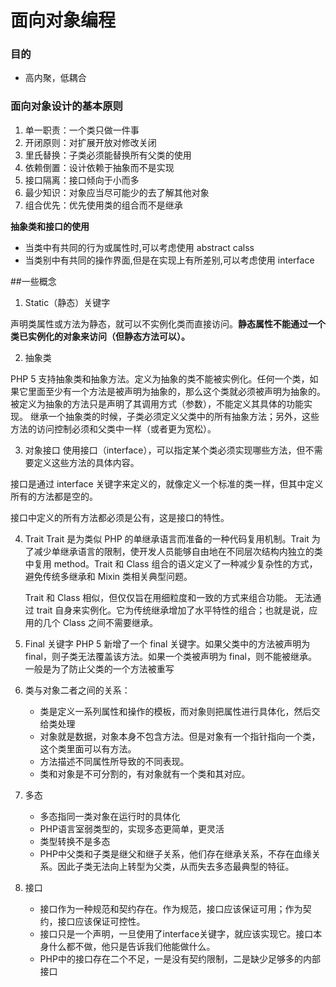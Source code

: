 # 面向对象编程

### 目的
* 高内聚，低耦合

### 面向对象设计的基本原则

1. 单一职责：一个类只做一件事
2. 开闭原则：对扩展开放对修改关闭
3. 里氏替换：子类必须能替换所有父类的使用
4. 依赖倒置：设计依赖于抽象而不是实现
5. 接口隔离：接口倾向于小而多
6. 最少知识：对象应当尽可能少的去了解其他对象
7. 组合优先：优先使用类的组合而不是继承


**抽象类和接口的使用**
- 当类中有共同的行为或属性时,可以考虑使用 abstract calss
- 当类别中有共同的操作界面,但是在实现上有所差别,可以考虑使用 interface


##一些概念
1. Static（静态）关键字

  声明类属性或方法为静态，就可以不实例化类而直接访问。**静态属性不能通过一个类已实例化的对象来访问（但静态方法可以）。**
  
2. 抽象类 

  PHP 5 支持抽象类和抽象方法。定义为抽象的类不能被实例化。任何一个类，如果它里面至少有一个方法是被声明为抽象的，那么这个类就必须被声明为抽象的。被定义为抽象的方法只是声明了其调用方式（参数），不能定义其具体的功能实现。
  继承一个抽象类的时候，子类必须定义父类中的所有抽象方法；另外，这些方法的访问控制必须和父类中一样（或者更为宽松）。

3. 对象接口 
  使用接口（interface），可以指定某个类必须实现哪些方法，但不需要定义这些方法的具体内容。

  接口是通过 interface 关键字来定义的，就像定义一个标准的类一样，但其中定义所有的方法都是空的。

  接口中定义的所有方法都必须是公有，这是接口的特性。
  
4. Trait
  Trait 是为类似 PHP 的单继承语言而准备的一种代码复用机制。Trait 为了减少单继承语言的限制，使开发人员能够自由地在不同层次结构内独立的类中复用 method。Trait 和 Class 组合的语义定义了一种减少复杂性的方式，避免传统多继承和 Mixin 类相关典型问题。

   Trait 和 Class 相似，但仅仅旨在用细粒度和一致的方式来组合功能。 无法通过 trait 自身来实例化。它为传统继承增加了水平特性的组合；也就是说，应用的几个 Class 之间不需要继承。

5. Final 关键字 
  PHP 5 新增了一个 final 关键字。如果父类中的方法被声明为 final，则子类无法覆盖该方法。如果一个类被声明为 final，则不能被继承。
  一般是为了防止父类的一个方法被重写
  
1. 类与对象二者之间的关系：
    - 类是定义一系列属性和操作的模板，而对象则把属性进行具体化，然后交给类处理
    - 对象就是数据，对象本身不包含方法。但是对象有一个指针指向一个类，这个类里面可以有方法。
    - 方法描述不同属性所导致的不同表现。
    - 类和对象是不可分割的，有对象就有一个类和其对应。
2. 多态
    - 多态指同一类对象在运行时的具体化
    - PHP语言室弱类型的，实现多态更简单，更灵活
    - 类型转换不是多态
    - PHP中父类和子类是继父和继子关系，他们存在继承关系，不存在血缘关系。因此子类无法向上转型为父类，从而失去多态最典型的特征。
3. 接口
    - 接口作为一种规范和契约存在。作为规范，接口应该保证可用；作为契约，接口应该保证可控性。
    - 接口只是一个声明，一旦使用了interface关键字，就应该实现它。接口本身什么都不做，他只是告诉我们他能做什么。
    - PHP中的接口存在二个不足，一是没有契约限制，二是缺少足够多的内部接口
